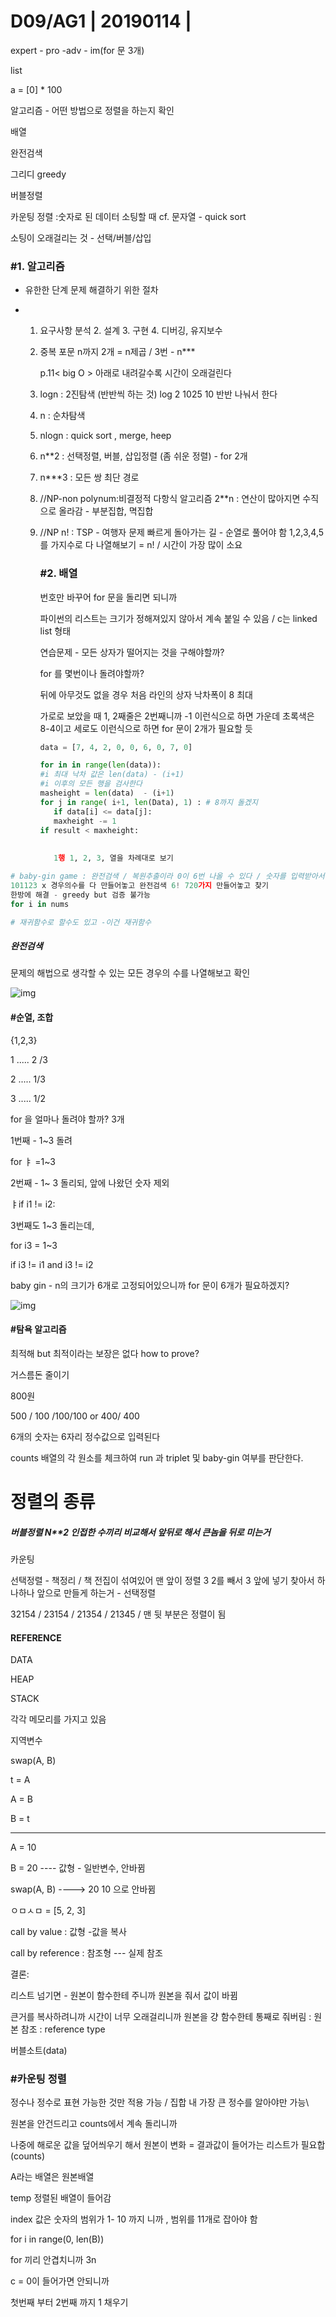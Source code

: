 # D09/AG1 | 20190114 | 

expert - pro -adv - im(for 문 3개)



list 

a = [0] * 100



알고리즘 - 어떤 방법으로 정렬을 하는지 확인

배열

완전검색

그리디 greedy

버블정렬 

카운팅 정렬 :숫자로 된 데이터 소팅할 때 cf. 문자열 - quick sort



소팅이 오래걸리는 것 - 선택/버블/삽입



### #1. 알고리즘

- 유한한 단계 문제 해결하기 위한 절차

- 1. 요구사항 분석 2. 설계 3. 구현 4. 디버깅, 유지보수

  2. 중복 포문 n까지 2개 = n제곱  / 3번 - n***

     p.11< big O > 아래로 내려갈수록 시간이 오래걸린다 

  3. logn : 2진탐색 (반반씩 하는 것) log 2 1025 10 반반 나눠서 한다

  4. n : 순차탐색 

  5. nlogn : quick sort , merge, heep

  6. n**2 : 선택정렬, 버블, 삽입정렬 (좀 쉬운 정렬) - for 2개 

  7. n***3 :  모든 쌍 최단 경로 

  8. //NP-non polynum:비결정적 다항식 알고리즘 2**n : 연산이 많아지면 수직으로 올라감 - 부분집합, 멱집합

  9. //NP n! : TSP - 여행자 문제 빠르게 돌아가는 길 - 순열로 풀어야 함 1,2,3,4,5 를 가지수로 다 나열해보기 = n! / 시간이 가장 많이 소요

     ### #2. 배열

     번호만 바꾸어 for 문을 돌리면 되니까

     파이썬의 리스트는 크기가 정해져있지 않아서 계속 붙일 수 있음 / c는 linked list 형태

     연습문제 - 모든 상자가 떨어지는 것을 구해야할까? 

     for 를 몇번이나 돌려야할까? 

     뒤에 아무것도 없을 경우 처음 라인의 상자 낙차폭이 8 최대

     가로로 보았을 때 1, 2째줄은 2번째니까 -1 이런식으로 하면  가운데 초록색은 8-4이고  세로도 이런식으로 하면 for 문이 2개가 필요할 듯

     ```python
     data = [7, 4, 2, 0, 0, 6, 0, 7, 0]
     
     for in in range(len(data)):
     #i 최대 낙차 값은 len(data) - (i+1)
     #i 이후의 모든 행을 검사한다
     masheight = len(data)  - (i+1)
     for j in range( i+1, len(Data), 1) : # 8까지 돌겠지
     	if data[i] <= data[j]:
     	maxheight -= 1
     if result < maxheight:
         
     	
     	1행 1, 2, 3, 열을 차례대로 보기
     ```


```python
# baby-gin game : 완전검색 / 복원추출이라 0이 6번 나올 수 있다 / 숫자를 입력받아서
101123 x 경우의수를 다 만들어놓고 완전검색 6! 720가지 만들어놓고 찾기 
한방에 해결 - greedy but 검증 불가능
for i in nums

# 재귀함수로 할수도 있고 -이건 재귀함수
```



##### 완전검색 

문제의 해법으로 생각할 수 있는 모든 경우의 수를 나열해보고 확인

![img](https://lh3.googleusercontent.com/0uYzCbUQSv8LCraM7QVeVHoyhTWj-l3y9ZyVeYCCkCLKnnlKBVmgf4J29v0tofSewkxPSo2B98jxYYDGPD39lOs4QpOFRpV_SktwiQGctJ7s1-DH-srknmQXaoEVKMWosakcU7-8)

#### #순열, 조합

{1,2,3}

1 ..... 2 /3

2 ..... 1/3

3 ..... 1/2

for 을 얼마나 돌려야 할까? 3개

1번째 - 1~3 돌려

for ㅑ =1~3

2번째 - 1~ 3 돌리되, 앞에 나왔던 숫자 제외

ㅑif i1 != i2:

3번째도 1~3 돌리는데,

for i3 = 1~3

if i3 != i1 and i3 != i2

baby gin - n의 크기가 6개로 고정되어있으니까 for 문이 6개가 필요하겠지?

![img](https://lh5.googleusercontent.com/LQWmhit6fBtFdiUeGwnHxfRQAlaBXC34f7-cq-xakDkXCJn9ogg6UXRAjbdu3bw04ruRrzwwvVCHVijT_F0eRw1ev_Uc3j4vY0gtSfJca_bXrCuSRsC6oYI9iadnTgMyl66XUkm0)

#### #탐욕 알고리즘

최적해 but 최적이라는 보장은 없다 how to prove?

거스름돈 줄이기

800원

500 / 100 /100/100 or 400/ 400



6개의 숫자는 6자리 정수값으로 입력된다

counts 배열의 각 원소를 체크하여 run 과 triplet 및 baby-gin 여부를 판단한다.



# 정렬의 종류

##### 버블정렬 N**2 인접한 수끼리 비교해서 앞뒤로 해서 큰놈을 뒤로 미는거

카운팅 

선택정렬 - 책정리 / 책 전집이 섞여있어 맨 앞이 정렬 3 2를 빼서 3 앞에 넣기 찾아서 하나하나 앞으로 만들게 하는거 - 선택정렬

32154 / 23154 / 21354 / 21345 / 맨 뒷 부분은 정렬이 됨

 

#### REFERENCE 

DATA

HEAP

STACK

각각 메모리를 가지고 있음

지역변수

swap(A, B)

t = A

A = B

B = t

----------



A = 10 

B = 20 ---- 값형 - 일반변수, 안바뀜

swap(A, B)   ----> 20 10 으로 안바뀜

ㅇㅁㅅㅁ = [5, 2, 3]

call by value : 값형 -값을 복사

call by reference : 참조형 --- 실제 참조



결론:

리스트 넘기면 - 원본이 함수한테 주니까 원본을 줘서 값이 바뀜

큰거를 복사하려니까 시간이 너무 오래걸리니까 원본을 걍 함수한테 통째로 줘버림 : 원본 참조 : reference type



버블소트(data)





### #카운팅 정렬

정수나 정수로 표현 가능한 것만 적용 가능 / 집합 내 가장 큰 정수를 알아야만 가능\

원본을 안건드리고 counts에서 계속 돌리니까 

나중에 해로운 값을 덮어씌우기 해서 원본이 변화 = 결과값이 들어가는 리스트가 필요합 (counts)



A라는 배열은 원본배열

temp 정렬된 배열이 들어감

index 값은 숫자의 범위가 1- 10 까지 니까 , 범위를 11개로 잡아야 함

for i in range(0, len(B))

for 끼리 안겹치니까  3n 

c = 0이 들어가면 안되니까 



첫번째 부터 2번째 까지 1 채우기



